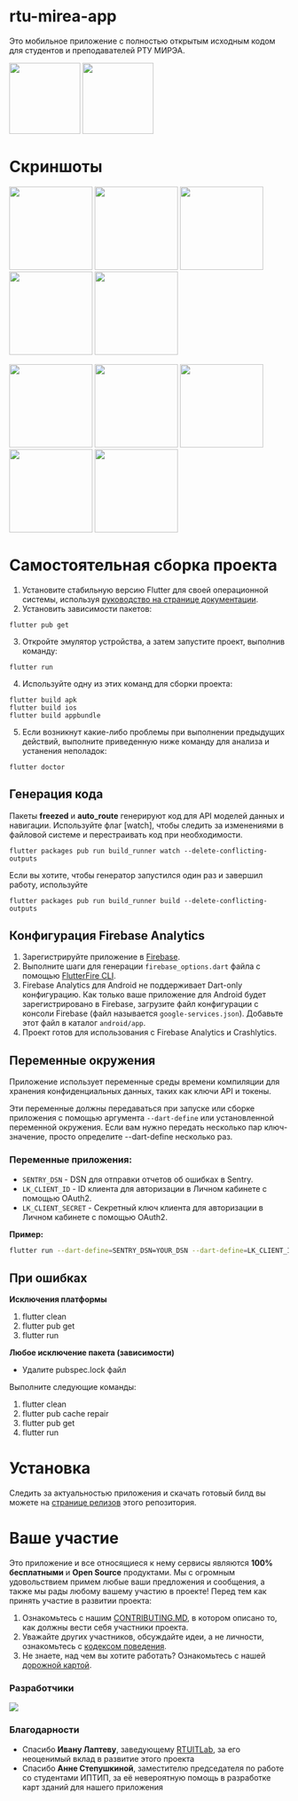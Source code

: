 # rtu-mirea-app

Это мобильное приложение с полностью открытым исходным кодом для студентов и преподавателей РТУ МИРЭА.
<p float="left">
  <a href="https://play.google.com/store/apps/details?id=ninja.mirea.mireaapp"><img src="https://user-images.githubusercontent.com/51058739/130847046-edf8906f-02dc-4c13-87e5-9872651d606f.png" width="128" /></a>
   <a href="https://apps.apple.com/ru/app/ninja-mirea/id1582508025" width="128" /><img src="https://user-images.githubusercontent.com/51058739/130931786-3e21e740-358d-4708-8cab-3a0108bc619b.png" width="128" /></a>
</p>

# Скриншоты
<p float="left">
  <img src="https://github.com/mirea-ninja/rtu-mirea-mobile/assets/51058739/0306ec8f-c6cd-49c2-a3eb-043a3bf9e1ce" width="150" />
  <img src="https://github.com/mirea-ninja/rtu-mirea-mobile/assets/51058739/e57e07fa-3e55-40fd-bac0-393b460f2925" width="150" />
  <img src="https://github.com/mirea-ninja/rtu-mirea-mobile/assets/51058739/c1010e39-2eb5-4e9f-acba-81bd2368b174" width="150" />
  <img src="https://github.com/mirea-ninja/rtu-mirea-mobile/assets/51058739/72f8fdf2-05b8-4cb0-8834-d3cef30fa899" width="150" />
  <img src="https://github.com/mirea-ninja/rtu-mirea-mobile/assets/121052717/64ae1e7f-19e4-473c-a3f0-93ae64439551" width="150" />
 </p>
 <p float="left">
  <img src="https://github.com/mirea-ninja/rtu-mirea-mobile/assets/51058739/2cb09f12-9185-47f5-9125-3f5afa1b52be" width="150" />
  <img src="https://github.com/mirea-ninja/rtu-mirea-mobile/assets/51058739/f0df7fc8-f3f5-4706-84f8-6d16041f5337" width="150" />
  <img src="https://github.com/mirea-ninja/rtu-mirea-mobile/assets/51058739/b8929457-b8b5-4a56-8e34-15afe6350de0" width="150" />
  <img src="https://github.com/mirea-ninja/rtu-mirea-mobile/assets/51058739/a477c6c2-3082-49d3-ab65-dac371ab3b11" width="150" />
  <img src="https://github.com/mirea-ninja/rtu-mirea-mobile/assets/121052717/73476d7c-eeda-47ef-8f81-80c4a95c0ca5" width="150" />
</p>

# Самостоятельная сборка проекта
1. Установите стабильную версию Flutter для своей операционной системы, используя [руководство на странице документации](https://docs.flutter.dev/get-started/install). 
2. Установить зависимости пакетов:
```
flutter pub get
```
3. Откройте эмулятор устройства, а затем запустите проект, выполнив команду:
```
flutter run
```
4. Используйте одну из этих команд для сборки проекта:
```
flutter build apk
flutter build ios
flutter build appbundle
```
5. Если возникнут какие-либо проблемы при выполнении предыдущих действий, выполните приведенную ниже команду для анализа и устанения неполадок:
```
flutter doctor
```

## Генерация кода
Пакеты **freezed** и **auto_route** генерируют код для API моделей данных и навигации.
Используйте флаг [watch], чтобы следить за изменениями в файловой системе и перестраивать код при необходимости.
```
flutter packages pub run build_runner watch --delete-conflicting-outputs
```

Если вы хотите, чтобы генератор запустился один раз и завершил работу, используйте
```
flutter packages pub run build_runner build --delete-conflicting-outputs
```

## Конфигурация Firebase Analytics
1. Зарегистрируйте приложение в [Firebase](https://console.firebase.google.com/).
2. Выполните шаги для генерации `firebase_options.dart` файла с помощью [FlutterFire CLI](https://firebase.flutter.dev/docs/cli).
3. Firebase Analytics для Android не поддерживает Dart-only конфигурацию. Как только ваше приложение для Android будет зарегистрировано в Firebase, загрузите файл конфигурации с консоли Firebase (файл называется `google-services.json`). Добавьте этот файл в каталог `android/app`.
4. Проект готов для использования с Firebase Analytics и Crashlytics.

## Переменные окружения
Приложение использует переменные среды времени компиляции для хранения конфиденциальных данных, таких как ключи API и токены. 

Эти переменные должны передаваться при запуске или сборке приложения с помощью аргумента `--dart-define` или установленной переменной окружения. Если вам нужно передать несколько пар ключ-значение, просто определите --dart-define несколько раз.

### Переменные приложения:
- `SENTRY_DSN` - DSN для отправки отчетов об ошибках в Sentry.
- `LK_CLIENT_ID` - ID клиента для авторизации в Личном кабинете с помощью OAuth2.
- `LK_CLIENT_SECRET` - Секретный ключ клиента для авторизации в Личном кабинете с помощью OAuth2.

**Пример:**
```bash
flutter run --dart-define=SENTRY_DSN=YOUR_DSN --dart-define=LK_CLIENT_ID=YOUR_CLIENT_ID --dart-define=LK_CLIENT_SECRET=YOUR_CLIENT_SECRET
```


## При ошибках
**Исключения платформы**
1. flutter clean
2. flutter pub get
3. flutter run

**Любое исключение пакета (зависимости)**
- Удалите pubspec.lock файл

Выполните следующие команды:
1. flutter clean
2. flutter pub cache repair
3. flutter pub get
4. flutter run

# Установка
Следить за актуальностью приложения и скачать готовый билд вы можете на [странице релизов](https://github.com/Ninja-Official/rtu-mirea-mobile/releases) этого репозитория.

# Ваше участие
Это приложение и все относящиеся к нему сервисы являются **100% бесплатными** и **Open Source** продуктами. Мы с огромным удовольствием примем любые ваши предложения и сообщения, а также мы рады любому вашему участию в проекте! Перед тем как принять участие в развитии проекта:
1. Ознакомьтесь с нашим [CONTRIBUTING.MD](https://github.com/Ninja-Official/rtu-mirea-mobile/blob/master/CONTRIBUTING.md), в котором описано то, как должны вести себя участники проекта.
2. Уважайте других участников, обсуждайте идеи, а не личности, ознакомьтесь с [кодексом поведения](https://github.com/Ninja-Official/rtu-mirea-mobile/blob/master/CODE_OF_CONDUCT.md).
3. Не знаете, над чем вы хотите работать? Ознакомьтесь с нашей [дорожной картой](https://github.com/Ninja-Official/rtu-mirea-mobile/projects/1).

### Разработчики

<a href="https://github.com/mirea-ninja/rtu-mirea-mobile/graphs/contributors">
  <img src="https://contrib.rocks/image?repo=mirea-ninja/rtu-mirea-mobile" />
</a>

### Благодарности
* Спасибо **Ивану Лаптеву**, заведующему [RTUITLab](https://rtuitlab.dev/), за его неоценимый вклад в развитие этого проекта
* Спасибо **Анне Степушкиной**, заместителю председателя по работе со студентами ИПТИП, за её невероятную помощь в разработке карт зданий для нашего приложения
